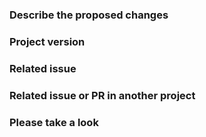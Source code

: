 <!--Thanks for your contribution. Please use the following
guidelines to help us review it. You can remove these comments
as you fill out this template. -->

<!-- **Squash your commits**: Please use an
[interactive rebase](https://help.github.com/articles/about-git-rebase/)
to squash (combine) multiple commits into a single commit, to keep the
commit history clean. The exception is when commits from multiple
contributors exist in the same pull request. In that case, one commit
per contributor is preferred, to keep the history clean but also give
credit for the work to all contributors. -->

### Describe the proposed changes

<!-- Tell us what you did and why. You can leave this off if
the PR title is descriptive. -->

### Project version

<!-- If this change only applies to a certain version of a project
(like Docker Engine 1.13), note that here. Also, consider adding
that info to the docs in your change, such as by adding
"In Docker 1.13 and higher..." or similar. -->

<!-- Also, DO NOT base your work on master if your change is only
relevant to an unreleased version of a project. Instead, base
your work on the `vnext-<PROJECT>` branch, which will be merged
into master when that project has a new release.-->

### Related issue

<!-- If this relates to an issue or PR in this repo, refer to it
like #1234 -->

### Related issue or PR in another project

<!-- Provide one or more links to issues or pull requests in
other repositories. For instance, a link to the PR that
introduces a code change that this PR is documenting. -->

### Please take a look

<!-- Use this section to at-mention specific individuals who should take a
look at this PR. For instance, @exampleuser123-->


<!-- To improve this template, edit .github/PULL_REQUEST_TEMPLATE.md. -->

